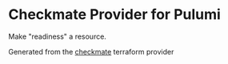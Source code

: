 # Checkmate Provider for Pulumi

Make "readiness" a resource.

Generated from the [checkmate](https://github.com/tetratelabs/terraform-provider-checkmate) terraform provider
